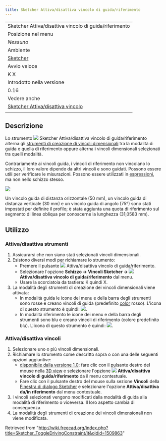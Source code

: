 ```yaml
---
title: Sketcher Attiva/disattiva vincolo di guida/riferimento
---
```

|  |
| --- |
| Sketcher Attiva/disattiva vincolo di guida/riferimento |
| Posizione nel menu |
| *Nessuno* |
| Ambiente |
| [Sketcher](/Sketcher_Workbench/it "Sketcher Workbench/it") |
| Avvio veloce |
| K X |
| Introdotto nella versione |
| 0.16 |
| Vedere anche |
| [Sketcher Attiva/disattiva vincolo](/Sketcher_ToggleActiveConstraint/it "Sketcher ToggleActiveConstraint/it") |
|  |

## Descrizione

Lo strumento ![](/images/Sketcher_ToggleDrivingConstraint.svg) Sketcher Attiva/disattiva vincolo di guida/riferimento alterna gli [strumenti di creazione di vincoli dimensionali](/Sketcher_Workbench/it#Sketcher_CompDimensionTools "Sketcher Workbench/it") tra la modalità di guida e quella di riferimento oppure alterna i vincoli dimensionali selezionati tra quelli modalità.

Contrariamente ai vincoli guida, i vincoli di riferimento non vincolano lo schizzo, il loro valore dipende da altri vincoli e sono guidati. Possono essere utili per verificare le misurazioni. Possono essere utilizzati in [espressioni](/Expressions/it "Expressions/it"), ma non nello schizzo stesso.

![](/images/Sketcher_ToggleConstraint_example.png)

Un vincolo guida di distanza orizzontale (50 mm), un vincolo guida di distanza verticale (30 mm) e un vincolo guida di angolo (75°) sono stati impostati per definire il profilo; è stata aggiunta una quota di riferimento sul segmento di linea obliqua per conoscerne la lunghezza (31,0583 mm).

## Utilizzo

### Attiva/disattiva strumenti

1. Assicurarsi che non siano stati selezionati vincoli dimensionali.
2. Esistono diversi modi per richiamare lo strumento:
   * Premere il pulsante ![](/images/Sketcher_ToggleDrivingConstraint.svg) Attiva/disattiva vincolo di guida/riferimento.
   * Selezionare l'opzione **Schizzo → Vincoli Sketcher → ![](/images/Sketcher_ToggleDrivingConstraint.svg) Attiva/disattiva vincolo di guida/riferimento** dal menu.
   * Usare la scorciatoia da tastiera: K quindi X.
3. La modalità degli strumenti di creazione dei vincoli dimensionali viene attivata:
   * In modalità guida le icone del menu e della barra degli strumenti sono rosse e creano vincoli di guida (predefinito [color](/Sketcher_Preferences/it#Appearance "Sketcher Preferences/it") rosso). L'icona di questo strumento è quindi: ![](/images/Sketcher_ToggleConstraint.svg).
   * In modalità riferimento le icone dei menu e della barra degli strumenti sono blu e creano vincoli di riferimento (colore predefinito blu). L'icona di questo strumento è quindi: ![](/images/Sketcher_ToggleConstraint_Driven.svg).

### Attiva/disattiva vincoli

1. Selezionare uno o più vincoli dimensionali.
2. Richiamare lo strumento come descritto sopra o con una delle seguenti opzioni aggiuntive:
   * [disponibile dalla versione 1.0](/Release_notes_1.0/it "Release notes 1.0/it"): fare clic con il pulsante destro del mouse nella [3D view](/3D_view/it "3D view/it") e selezionare l'opzione **![](/images/Sketcher_ToggleDrivingConstraint.svg) Attiva/disattiva vincolo di guida/riferimento** da il menu contestuale.
   * Fare clic con il pulsante destro del mouse sulla sezione **Vincoli** della [Finestra di dialogo Sketcher](/Sketcher_Dialog/it "Sketcher Dialog/it") e selezionare l'opzione **Attiva/disattiva da/in riferimento** dal menu contestuale.
3. I vincoli selezionati vengono modificati dalla modalità di guida alla modalità di riferimento o viceversa. Il loro aspetto cambia di conseguenza.
4. La modalità degli strumenti di creazione dei vincoli dimensionali non viene modificata.

Retrieved from "<http://wiki.freecad.org/index.php?title=Sketcher_ToggleDrivingConstraint/it&oldid=1509863>"